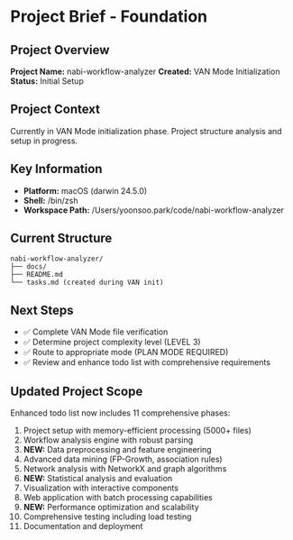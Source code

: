# Project Brief - Foundation

## Project Overview

**Project Name:** nabi-workflow-analyzer
**Created:** VAN Mode Initialization
**Status:** Initial Setup

## Project Context

Currently in VAN Mode initialization phase. Project structure analysis and setup in progress.

## Key Information

- **Platform:** macOS (darwin 24.5.0)
- **Shell:** /bin/zsh
- **Workspace Path:** /Users/yoonsoo.park/code/nabi-workflow-analyzer

## Current Structure

```
nabi-workflow-analyzer/
├── docs/
├── README.md
└── tasks.md (created during VAN init)
```

## Next Steps

- ✅ Complete VAN Mode file verification
- ✅ Determine project complexity level (LEVEL 3)
- ✅ Route to appropriate mode (PLAN MODE REQUIRED)
- ✅ Review and enhance todo list with comprehensive requirements

## Updated Project Scope

Enhanced todo list now includes 11 comprehensive phases:

1. Project setup with memory-efficient processing (5000+ files)
2. Workflow analysis engine with robust parsing
3. **NEW:** Data preprocessing and feature engineering
4. Advanced data mining (FP-Growth, association rules)
5. Network analysis with NetworkX and graph algorithms
6. **NEW:** Statistical analysis and evaluation
7. Visualization with interactive components
8. Web application with batch processing capabilities
9. **NEW:** Performance optimization and scalability
10. Comprehensive testing including load testing
11. Documentation and deployment
